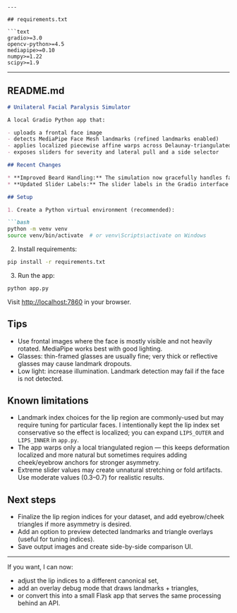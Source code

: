 ```

---

## requirements.txt

```text
gradio>=3.0
opencv-python>=4.5
mediapipe>=0.10
numpy>=1.22
scipy>=1.9
```

---

## README.md

````md
# Unilateral Facial Paralysis Simulator

A local Gradio Python app that:

- uploads a frontal face image
- detects MediaPipe Face Mesh landmarks (refined landmarks enabled)
- applies localized piecewise affine warps across Delaunay-triangulated lip triangles to simulate unilateral facial droop
- exposes sliders for severity and lateral pull and a side selector

## Recent Changes

* **Improved Beard Handling:** The simulation now gracefully handles faces with beards by excluding the chin and jawline from the warping process. This results in a more natural and realistic simulation for users with facial hair.
* **Updated Slider Labels:** The slider labels in the Gradio interface have been updated to be more descriptive. "Severity" is now "Droop Intensity," and "Lateral Pull" is now "Mouth Stretch." This should make the tool more intuitive and user-friendly.

## Setup

1. Create a Python virtual environment (recommended):

```bash
python -m venv venv
source venv/bin/activate  # or venv\Scripts\activate on Windows
````

2. Install requirements:

```bash
pip install -r requirements.txt
```

3. Run the app:

```bash
python app.py
```

Visit [http://localhost:7860](http://localhost:7860) in your browser.

## Tips

* Use frontal images where the face is mostly visible and not heavily rotated. MediaPipe works best with good lighting.
* Glasses: thin-framed glasses are usually fine; very thick or reflective glasses may cause landmark dropouts.
* Low light: increase illumination. Landmark detection may fail if the face is not detected.

## Known limitations

* Landmark index choices for the lip region are commonly-used but may require tuning for particular faces. I intentionally kept the lip index set conservative so the effect is localized; you can expand `LIPS_OUTER` and `LIPS_INNER` in `app.py`.
* The app warps only a local triangulated region — this keeps deformation localized and more natural but sometimes requires adding cheek/eyebrow anchors for stronger asymmetry.
* Extreme slider values may create unnatural stretching or fold artifacts. Use moderate values (0.3–0.7) for realistic results.

## Next steps

* Finalize the lip region indices for your dataset, and add eyebrow/cheek triangles if more asymmetry is desired.
* Add an option to preview detected landmarks and triangle overlays (useful for tuning indices).
* Save output images and create side-by-side comparison UI.

---

If you want, I can now:

* adjust the lip indices to a different canonical set,
* add an overlay debug mode that draws landmarks + triangles,
* or convert this into a small Flask app that serves the same processing behind an API.
